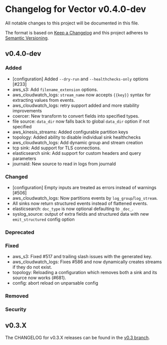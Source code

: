 
# Changelog for Vector v0.4.0-dev

All notable changes to this project will be documented in this file.

The format is based on [Keep a Changelog](http://keepachangelog.com/en/1.0.0/)
and this project adheres to [Semantic Versioning](http://semver.org/spec/v2.0.0.html).

## v0.4.0-dev

### Added

- [configuration] Added `--dry-run` and `--healthchecks-only` options [#233]
- aws_s3: Add `filename_extension` options.
- aws_cloudwatch_logs: `stream_name` now accepts `{{key}}` syntax for extracting values from events.
- aws_cloudwatch_logs: retry support added and more stability improvements
- coercer: New transform to convert fields into specified types.
- file source: `data_dir` now falls back to global `data_dir` option if not specified
- aws_kinesis_streams: Added configurable partition keys
- topology: Added ability to disable individual sink healthchecks
- aws_cloudwatch_logs: Add dynamic group and stream creation
- tcp sink: Add support for TLS connections.
- elasticsearch sink: Add support for custom headers and query parameters
- journald: New source to read in logs from journald

### Changed

- [configuration] Empty inputs are treated as errors instead of warnings [#506]
- aws_cloudwatch_logs: Now partitions events by `log_group`/`log_stream`.
- All sinks now return structured events instead of flattened events.
- elasticsearch: `doc_type` is now optional defaulting to `_doc_`.
- syslog_source: output of extra fields and structured data with new `emit_structured` config option

### Deprecated

### Fixed

- aws_s3: Fixed #517 and trailing slash issues with the generated key.
- aws_cloudwatch_logs: Fixes #586 and now dynamically creates streams if they do not exist.
- topology: Reloading a configuration which removes both a sink and its source now works (#681). 
- config: abort reload on unparsable config

### Removed

### Security

## v0.3.X

The CHANGELOG for v0.3.X releases can be found in the [v0.3 branch](https://github.com/timberio/vector/blob/v0.3/CHANGELOG.md).
